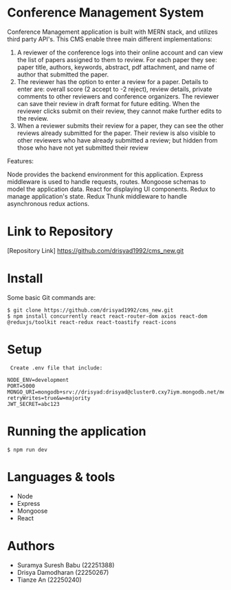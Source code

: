 # Conference Management System

Conference Management application is built with MERN stack, and utilizes third party API's. This CMS enable three main different implementations:

1. A reviewer of the conference logs into their online account and can view the list of papers assigned
to them to review. For each paper they see: paper title, authors, keywords, abstract, pdf
attachment, and name of author that submitted the paper.
2. The reviewer has the option to enter a review for a paper. Details to enter are: overall score (2
accept to -2 reject), review details, private comments to other reviewers and conference
organizers. The reviewer can save their review in draft format for future editing. When the reviewer
clicks submit on their review, they cannot make further edits to the review.
3. When a reviewer submits their review for a paper, they can see the other reviews already
submitted for the paper. Their review is also visible to other reviewers who have already submitted
a review; but hidden from those who have not yet submitted their review

Features:

Node provides the backend environment for this application.
Express middleware is used to handle requests, routes.
Mongoose schemas to model the application data.
React for displaying UI components.
Redux to manage application's state.
Redux Thunk middleware to handle asynchronous redux actions.

# Link to Repository
[Repository Link]
https://github.com/drisyad1992/cms_new.git


# Install
Some basic Git commands are:
```
$ git clone https://github.com/drisyad1992/cms_new.git
$ npm install concurrently react react-router-dom axios react-dom @reduxjs/toolkit react-redux react-toastify react-icons

```

# Setup

```
 Create .env file that include:

NODE_ENV=development
PORT=5000
MONGO_URI=mongodb+srv://drisyad:drisyad@cluster0.cxy7iym.mongodb.net/mernapp?retryWrites=true&w=majority
JWT_SECRET=abc123

```

# Running the application

```
$ npm run dev
```

# Languages & tools

- Node
- Express
- Mongoose
- React

# Authors

- Suramya Suresh Babu (22251388)
- Drisya Damodharan (22250267)
- Tianze An (22250240)

